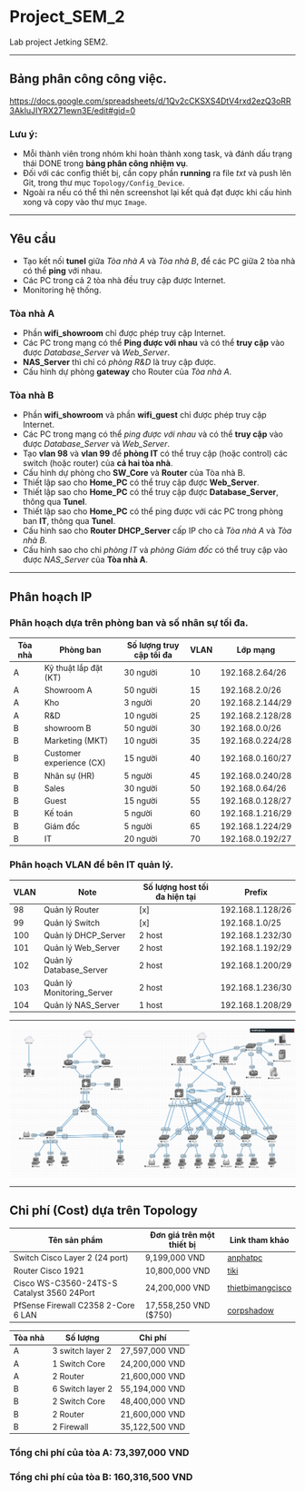 # Project_SEM_2
Lab project Jetking SEM2.

--------------------------------------------------------------------------------------------------------------------------
## Bảng phân công công việc.

https://docs.google.com/spreadsheets/d/1Qv2cCKSXS4DtV4rxd2ezQ3oRR3AkluJIYRX271ewn3E/edit#gid=0

### Lưu ý:
- Mỗi thành viên trong nhóm khi hoàn thành xong task, và đánh dấu trạng thái DONE trong **bảng phân công nhiệm vụ**.
- Đối với các config thiết bị, cần copy phần **running** ra file *txt* và push lên Git, trong thư mục `Topology/Config_Device`.
- Ngoài ra nếu có thể thì nên screenshot lại kết quả đạt được khi cấu hình xong và copy vào thư mục `Image`.

--------------------------------------------------------------------------------------------------------------------------
## Yêu cầu
- Tạo kết nối **tunel** giữa *Tòa nhà A* và *Tòa nhà B*, để các PC giữa 2 tòa nhà có thể **ping** với nhau.
- Các PC trong cả 2 tòa nhà đều truy cập được Internet.
- Monitoring hệ thống.

### Tòa nhà A
- Phần **wifi_showroom** chỉ được phép truy cập Internet.
- Các PC trong mạng có thể **Ping được với nhau** và có thể **truy cập** vào được *Database_Server* và *Web_Server*.
- **NAS_Server** thì chỉ có *phòng R&D* là truy cập được.
- Cấu hình dự phòng **gateway** cho Router của *Tòa nhà A*.

### Tòa nhà B
- Phần **wifi_showroom** và phần **wifi_guest** chỉ được phép truy cập Internet.
- Các PC trong mạng có thể *ping được với nhau* và có thể **truy cập** vào được *Database_Server* và *Web_Server*.
- Tạo **vlan 98** và **vlan 99** để **phòng IT** có thể truy cập (hoặc control) các switch (hoặc router) của **cả hai tòa nhà**.
- Cấu hình dự phòng cho **SW_Core** và **Router** của Tòa nhà B.
- Thiết lập sao cho **Home_PC** có thể truy cập được **Web_Server**.
- Thiết lập sao cho **Home_PC** có thể truy cập được **Database_Server**, thông qua **Tunel**.
- Thiết lập sao cho **Home_PC** có thể ping được với các PC trong phòng ban **IT**, thông qua **Tunel**.
- Cấu hình sao cho **Router DHCP_Server** cấp IP cho cả *Tòa nhà A* và *Tòa nhà B*.
- Cấu hình sao cho chỉ *phòng IT* và *phòng Giám đốc* có thể truy cập vào được *NAS_Server* của **Tòa nhà A**.


---------------------------------------------------------------------------------------------------------------------------
## Phân hoạch IP
### Phân hoạch dựa trên phòng ban và số nhân sự tối đa.
|Tòa nhà| Phòng ban		| Số lượng truy cập tối đa	| VLAN	| Lớp mạng		|
|-------|----------------------|--------------------------------|-------|----------------------|
| A	| Kỹ thuật lắp đặt (KT)|	30 người		| 10	|192.168.2.64/26|
| A	| Showroom A		|	50 người		| 15	|192.168.2.0/26	|
| A	| Kho			|	3 người		| 20	|192.168.2.144/29|	
| A	| R&D			|	10 người		| 25	|192.168.2.128/28|
| B	| showroom B		|	50 người		| 30	|192.168.0.0/26	|
| B	| Marketing (MKT)	|	10 người		| 35	|192.168.0.224/28 |
| B	|Customer experience (CX)|	15 người		| 40	|192.168.0.160/27 |
| B	| Nhân sự (HR)		|	5 người		| 45	|192.168.0.240/28 |
| B	| Sales			|	30 người		| 50	|192.168.0.64/26 |
| B	| Guest			|	15 người		| 55	|192.168.0.128/27 |
| B	| Kế toán		|	5 người		| 60	|192.168.1.216/29 |
| B	| Giám đốc		|	5 người		| 65	|192.168.1.224/29 |
| B	| IT			|	20 người		| 70	|192.168.0.192/27 |

### Phân hoạch VLAN để bên IT quản lý.
|VLAN	|	Note			|Số lượng host tối đa hiện tại|  Prefix	|
|-------|-----------------------------|--------------------------------|------------------|
|98	|Quản lý Router		| [x]				| 192.168.1.128/26 |
|99	|Quản lý Switch		| [x]				| 192.168.1.0/25 |
|100	|Quản lý DHCP_Server		| 2 host			| 192.168.1.232/30 |
|101	|Quản lý Web_Server		| 2 host			| 192.168.1.192/29 |
|102	|Quản lý Database_Server	| 2 host			| 192.168.1.200/29 |
|103	|Quản lý Monitoring_Server	| 2 host			| 192.168.1.236/30 |
|104	|Quản lý NAS_Server		| 1 host			| 192.168.1.208/29 |

----------------------------------------------------------------------------------------------------------------------------
![Topology](https://github.com/VinhLin/Project_SEM_2/blob/main/Topology/Topology_Image.png)

-----------------------------------------------------------------------------------------------------------------------------
## Chi phí (Cost) dựa trên Topology

| Tên sản phẩm			| Đơn giá trên một thiết bị	|	Link tham khảo	|
|-------------------------------|-------------------------------|-----------------------|
|Switch Cisco Layer 2 (24 port)	| 9,199,000 VND 		|[anphatpc](https://www.anphatpc.com.vn/switch-cisco-ws-c296024tc-s-24-port-combo_id18779.html)|
|Router Cisco 1921		| 10,800,000 VND		|[tiki](https://tiki.vn/bo-dinh-tuyen-router-cisco-1921k9-2-ge-2-khe-cam-ehwic-512dram-ip-base-hang-chinh-hang-p50476546.html?spid=50476547&utm_source=google&utm_medium=cpc&utm_campaign=SEA_NBR_GGL_SMA_DTP_ALL_VN_ALL_UNK_UNK_C.ALL_X.10625984610_Y.106657549162_V.50476547_W.c_A.1392449951176_O.UNK&gclid=CjwKCAjwpKyYBhB7EiwAU2Hn2fcKlJeKL7HBcfheocsJq20K-oZTA6OmjWr_rWEpaN9Wu7ZlWtm77hoCEqoQAvD_BwE)|
|Cisco WS-C3560-24TS-S Catalyst 3560 24Port| 24,200,000 VND	|[thietbimangcisco](https://thietbimangcisco.vn/bang-gia-switch-cisco-catalyst-3560-3650-3750x-3850-moi-nhat-2018-v-322-332-5237.html)|
|PfSense Firewall C2358 2-Core 6 LAN| 17,558,250 VND ($750)	|[corpshadow](https://corpshadow.biz/pfsense/pffw2700?gclid=CjwKCAjwpKyYBhB7EiwAU2Hn2SzXTH5LaCkjXJ3_CowljskdRtPIWYGiF5hx1PIfakDovUTyXQ6P0xoCKN8QAvD_BwE)|


|Tòa nhà | Số lượng		| Chi phí	|
|--------|----------------------|---------------|
|A	| 3 switch layer 2 	| 27,597,000 VND |
|A	| 1 Switch Core		| 24,200,000 VND |
|A	| 2 Router		| 21,600,000 VND |
|B	| 6 Switch layer 2	| 55,194,000 VND |
|B	| 2 Switch Core		| 48,400,000 VND |
|B	| 2 Router		| 21,600,000 VND |
|B	| 2 Firewall		| 35,122,500 VND |

### Tổng chi phí của tòa A: 73,397,000 VND
### Tổng chi phí của tòa B: 160,316,500 VND	
